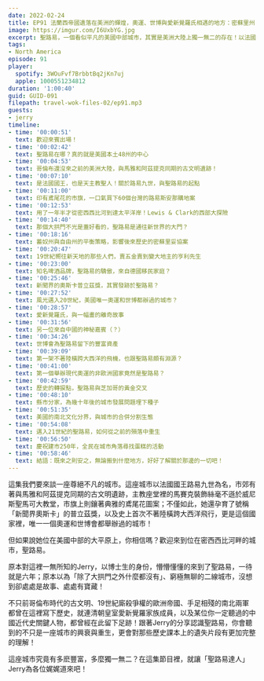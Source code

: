 ```yaml
---
date: 2022-02-24
title: EP91 法蘭西帝國遺落在美洲的輝煌，奧運、世博與愛新覺羅氏相遇的地方：密蘇里州．聖路易 ft. Jerry
image: https://imgur.com/I6UxbYG.jpg
excerpt: 聖路易，一個看似平凡的美國中部城市，其實是美洲大陸上獨一無二的存在！以法國國王路易九世為名，市郊有著與馬雅和阿茲提克同期的古文明遺跡，不只曾經同年舉辦奧運和世博，更孕育了號稱「新聞界奧斯卡」的普立茲獎，以及史上首次不著陸橫跨大西洋飛行。跟著聖路易達人Jerry一起來認識這座充滿故事的美洲城市吧！
tags:
- North America
episode: 91
player:
  spotify: 3WOuFvf7BrbbtBq2jKn7uj
  apple: 1000551234812
duration: '1:00:40'
guid: GUID-091
filepath: travel-wok-files-02/ep91.mp3
guests:
- jerry
timeline:
- time: '00:00:51'
  text: 歡迎來賓出場！
- time: '00:02:42'
  text: 聖路易在哪？真的就是美國本土48州的中心
- time: '00:04:53'
  text: 哥倫布還沒來之前的美洲大陸，與馬雅和阿茲提克同期的古文明遺跡！
- time: '00:07:10'
  text: 是法國國王，也是天主教聖人！關於路易九世，與聖路易的起點
- time: '00:11:00'
  text: 印有鳶尾花的市旗，一口氣買下60個台灣的路易斯安那購地案
- time: '00:12:53'
  text: 用了一年半才從密西西比河到達太平洋岸！Lewis & Clark的西部大探險
- time: '00:14:40'
  text: 那個大拱門不光是蓋好看的，聖路易是通往新世界的大門？
- time: '00:18:16'
  text: 蓄奴州與自由州的平衡策略，影響後來歷史的密蘇里妥協案
- time: '00:20:47'
  text: 19世紀嚮往新天地的那些人們，賣五金賣到變大地主的亨利先生
- time: '00:23:00'
  text: 知名啤酒品牌，聖路易的驕傲，來自德國移民家庭？
- time: '00:25:46'
  text: 新聞界的奧斯卡普立茲獎，其實發跡於聖路易？
- time: '00:27:52'
  text: 風光邁入20世紀，美國唯一奧運和世博都辦過的城市？
- time: '00:28:57'
  text: 愛新覺羅氏，與一幅畫的離奇故事
- time: '00:31:56'
  text: 另一位來自中國的神秘嘉賓（？）
- time: '00:34:26'
  text: 世博會為聖路易留下的豐富資產
- time: '00:39:09'
  text: 第一架不著陸橫跨大西洋的飛機，也跟聖路易頗有淵源？
- time: '00:41:00'
  text: 第一個舉辦現代奧運的非歐洲國家竟然是聖路易？
- time: '00:42:59'
  text: 歷史的轉捩點，聖路易與芝加哥的黃金交叉
- time: '00:48:10'
  text: 縣市分家，為幾十年後的城市發展問題埋下種子
- time: '00:51:35'
  text: 美國的南北文化分界，與城市的合併分割生態
- time: '00:54:08'
  text: 邁入21世紀的聖路易，如何從之前的殞落中重生
- time: '00:56:50'
  text: 慶祝建市250年，全民在城市角落尋找蛋糕的活動
- time: '00:58:46'
  text: 結語：既來之則安之，無論搬到什麼地方，好好了解關於那邊的一切吧！
---
```

這集我們要來談一座尊絕不凡的城市。這座城市以法國國王路易九世為名，市郊有著與馬雅和阿茲提克同期的古文明遺跡，主教座堂裡的馬賽克裝飾絲毫不遜於威尼斯聖馬可大教堂，市旗上則鑲著典雅的鳶尾花圖案；不僅如此，她還孕育了號稱「新聞界奧斯卡」的普立茲獎，以及史上首次不著陸橫跨大西洋飛行，更是這個國家裡，唯一一個奧運和世博會都舉辦過的城市！

但如果說她位在美國中部的大平原上，你相信嗎？歡迎來到位在密西西比河畔的城市，聖路易。

原本對這裡一無所知的Jerry，以博士生的身份，懵懵懂懂的來到了聖路易，一待就是六年；原本以為「除了大拱門之外什麼都沒有」、窮極無聊的二線城市，沒想到卻處處是故事、處處有寶藏！

不只前哥倫布時代的古文明、19世紀廝殺爭權的歐洲帝國、手足相殘的南北兩軍都曾在這裡寫下歷史，就連清朝皇室愛新覺羅家族成員，以及某位你一定聽過的中國近代史關鍵人物，都曾經在此留下足跡！跟著Jerry的分享認識聖路易，你會聽到的不只是一座城市的興衰與重生，更會對那些歷史課本上的遺失片段有更加完整的理解！

這座城市究竟有多麽豐富，多麼獨一無二？在這集節目裡，就讓「聖路易達人」Jerry為各位娓娓道來吧！